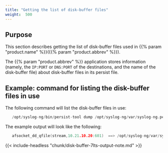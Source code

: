```yaml
---
title: "Getting the list of disk-buffer files"
weight:  500
---
```

<!-- DISCLAIMER: This file is based on the syslog-ng Open Source Edition documentation https://github.com/balabit/syslog-ng-ose-guides/commit/2f4a52ee61d1ea9ad27cb4f3168b95408fddfdf2 and is used under the terms of The syslog-ng Open Source Edition Documentation License. The file has been modified by Axoflow. -->

## Purpose

This section describes getting the list of disk-buffer files used in {{% param "product.name" %}}({{% param "product.abbrev" %}}).

The {{% param "product.abbrev" %}} application stores information (namely, the `IP:PORT` or `DNS:PORT` of the destinations, and the name of the disk-buffer file) about disk-buffer files in its persist file.


## Example: command for listing the disk-buffer files in use

The following command will list the disk-buffer files in use:

```c
   /opt/syslog-ng/bin/persist-tool dump /opt/syslog-ng/var/syslog-ng.persist/var/lib/syslog-ng/syslog-ng.persist | awk -F '["=]' '/(qfile\(|\.queue)/ { gsub(/[ \t]+/, "", $5); gsub(/^[0-9A-Fa-f]{8}/, "", $5); "echo "$5"|xxd -r -p"|& getline QUEUE; printf("%s ==> %s\n",$1,QUEUE)}'
```

The example output will look like the following:

```c
   afsocket_dd_qfile(stream,10.21.10.20:601)  ==> /opt/syslog-ng/var/syslog-ng-00000.rqf
```

{{< include-headless "chunk/disk-buffer-7lts-output-note.md" >}}

